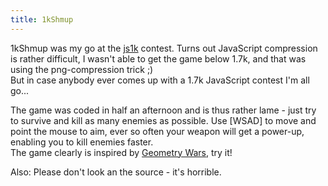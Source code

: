 ```yaml
--- 
title: 1kShmup
---
```


1kShmup was my go at the [js1k](http://js1k.com) contest. Turns out JavaScript compression is rather difficult, 
I wasn't able to get the game below 1.7k, and that was using the png-compression trick ;)<br/>
But in case anybody ever comes up with a 1.7k JavaScript contest I'm all go...

The game was coded in half an afternoon and is thus rather lame - just try to survive and kill as many enemies as possible.
Use [WSAD] to move and point the mouse to aim, ever so often your weapon will get a power-up, enabling you to kill 
enemies faster.<br/>
The game clearly is inspired by [Geometry Wars](http://en.wikipedia.org/wiki/Geometry_Wars), try it!

Also: Please don't look an the source - it's horrible.

<canvas id="c"></canvas>
<script src="/files/tinkerings/shmup.js">
</script>
